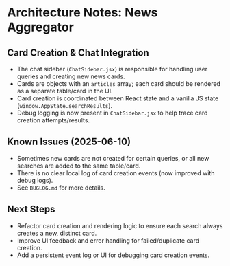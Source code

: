# Architecture Notes: News Aggregator

## Card Creation & Chat Integration
- The chat sidebar (`ChatSidebar.jsx`) is responsible for handling user queries and creating new news cards.
- Cards are objects with an `articles` array; each card should be rendered as a separate table/card in the UI.
- Card creation is coordinated between React state and a vanilla JS state (`window.AppState.searchResults`).
- Debug logging is now present in `ChatSidebar.jsx` to help trace card creation attempts/results.

## Known Issues (2025-06-10)
- Sometimes new cards are not created for certain queries, or all new searches are added to the same table/card.
- There is no clear local log of card creation events (now improved with debug logs).
- See `BUGLOG.md` for more details.

## Next Steps
- Refactor card creation and rendering logic to ensure each search always creates a new, distinct card.
- Improve UI feedback and error handling for failed/duplicate card creation.
- Add a persistent event log or UI for debugging card creation events.
